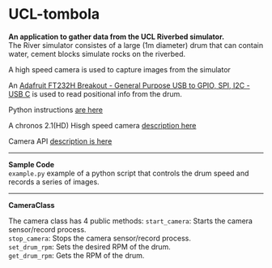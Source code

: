 # UCL-tombola

**An application to gather data from the UCL Riverbed simulator.**
<br>
The River simulator consistes of a large (1m diameter) drum that can contain water, cement blocks simulate rocks on the riverbed.

A high speed camera is used to capture images from the simulator

An [Adafruit FT232H Breakout - General Purpose USB to GPIO, SPI, I2C - USB C](https://www.adafruit.com/product/2264) is 
used to read positional info from the drum.

Python instructions [are here](https://github.com/adafruit/Adafruit_Blinka)

A chronos 2.1(HD) Hisgh speed camera [description here](https://www.krontech.ca/product/chronos-2-1-hd-high-speed-camera/)

Camera API [description is here](https://www.krontech.ca/wp-content/uploads/2020/05/WebAPI_Printout.pdf)

---
**Sample Code**<br>
`example.py` example of a python script that controls the drum speed and records a series of images.

---
**CameraClass**

The camera class has 4 public methods:
`start_camera`: Starts the camera sensor/record process.<br>
`stop_camera`: Stops the camera sensor/record process.<br>
`set_drum_rpm`: Sets the desired RPM of the drum.<br>
`get_drum_rpm`: Gets the RPM of the drum.



